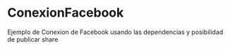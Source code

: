 # ConexionFacebook
Ejemplo de Conexion de Facebook usando las dependencias y posibilidad de publicar share
